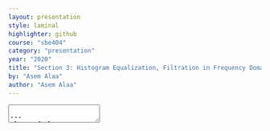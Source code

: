 ```yaml
---
layout: presentation
style: laminal
highlighter: github
course: "sbe404"
category: "presentation"
year: "2020"
title: "Section 3: Histogram Equalization, Filtration in Frequency Domain, and Hough Transform"
by: "Asem Alaa"
author: "Asem Alaa"
---
```



<textarea id="source">

---
class: left, top
## Histogram Processing: Equalization

* Intensity image (3 bits): [0-7]
* Image size = 64x64 = 4096

### Step 1: Compute the discrete PDF (histogram)

--
.center[<img style="width:40%" src="../images/histexample.png"> <img style="width:40%" src="../images/pdfexample.png">]

---
class: left, top

## Histogram Processing: Equalization (cont'd)

### Step 2: Compute the discrete CDF (cumulative histogram)

| `i` | accumulative | accumulative x 7 | rounded |
|--|--|--|--|
| `s0` | 0.19 | 1.33 | 1 |
| `s1` | 0.44 | 3.08 | 3 |
| `s2` | 0.65 | 4.55 | 5 |
| `s3` | 0.81 | 5.67 | 6 |
| `s4` | 0.89 | 6.23 | 6 |
| `s5` | 0.95 | 6.65 | 7 |
| `s6` | 0.98 | 6.86 | 7 |
| `s7` | 1.00 | 7.00 | 7 |

---
class: left, top
## Histogram Processing: Equalization (cont'd)

### Step 2: Compute the discrete CDF (cumulative histogram)

.center[<img style="width:40%" src="../images/pdfexample.png"> ===> <img style="width:40%" src="../images/cdfexample.png">]


---
class: left, top
## Histogram Processing: Equalization (cont'd)

### Step 3: Use the previous table to map the pixels values

--
.center[<img style="width:40%" src="../images/equalizedexample.png"> ]


---
class: left, top
## Histogram Processing: Matching

* Intensity image (3 bits): [0-7]
* Image size = 64x64 = 4096
--
* Obtain an image with an **arbitrary distribution** instead of a uniform distribution
--
* Target distribution

.center[<img style="width:40%" src="../images/targetpdf.png"> ]

---
class: left, top
## Histogram Processing: Matching (cont'd)

### Step 1: Obtain the scaled histogram equalized values (previous example)

* `s0` = 1   `s1` = 3   `s2` = 5   `s3` = 6
* `s4` = 7   `s5` = 7   `s6` = 7   `s7` = 7

---
class: left, top
## Histogram Processing: Matching (cont'd)

### Step 2: compute the discrete CDF of the target distribution

| `i` |  accumulative x 7 | rounded |
|--|--|--|
| `z0` | 0.00 | 0 |
| `z1` | 0.00 | 0 |
| `z2` | 0.00 | 0 |
| `z3` | 1.05 | 1 |
| `z4` | 2.45 | 2 |
| `z5` | 4.55 | 5 |
| `z6` | 5.95 | 6 |
| `z7` | 7.00 | 7 |


---
class: left, top
## Histogram Processing: Matching

### Step 2: compute the discrete CDF of the target distribution

.center[<img style="width:40%" src="../images/targetpdf.png"> ===> <img style="width:40%" src="../images/targetcdf.png">]

---
class: left, top
## Histogram Processing: Matching

### Step 3: use the previous table to map the pixels values

--
.center[<img style="width:40%" src="../images/matchedexample.png"> ]


---
class: center, middle

## Histogram Processing: Demo

<img src="../images/jnb.png">

[{`histograms.ipnyb`}](https://github.com/sbme-tutorials/sbme-tutorials.github.io/blob/master/2020/cv/notebooks/histograms.ipynb)


---
class: left, top
## Filtration in Frequency Domain: Demo

<img src="../images/jnb.png">

[{`frequency_filter.ipnyb`}](https://github.com/sbme-tutorials/sbme-tutorials.github.io/blob/master/2020/cv/notebooks/frequency_filter.ipynb)


</textarea>

